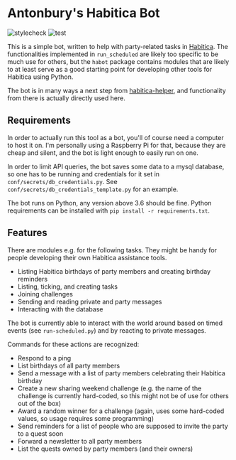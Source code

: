 # Antonbury's Habitica Bot

![stylecheck](https://github.com/aajarven/habot/workflows/stylecheck/badge.svg)
![test](https://github.com/aajarven/habot/workflows/test/badge.svg)

This is a simple bot, written to help with party-related tasks in [Habitica](https://habitica.com/). The functionalities implemented in `run_scheduled` are likely too specific to be much use for others, but the `habot` package contains modules that are likely to at least serve as a good starting point for developing other tools for Habitica using Python.

The bot is in many ways a next step from [habitica-helper](https://github.com/aajarven/habitica-helper), and functionality from there is actually directly used here.

## Requirements
In order to actually run this tool as a bot, you'll of course need a computer to host it on. I'm personally using a Raspberry Pi for that, because they are cheap and silent, and the bot is light enough to easily run on one.

In order to limit API queries, the bot saves some data to a mysql database, so one has to be running and credentials for it set in `conf/secrets/db_credentials.py`. See `conf/secrets/db_credentials_template.py` for an example.

The bot runs on Python, any version above 3.6 should be fine. Python requirements can be installed with `pip install -r requirements.txt`.


## Features

There are modules e.g. for the following tasks. They might be handy for people developing their own Habitica assistance tools.
 - Listing Habitica birthdays of party members and creating birthday reminders
 - Listing, ticking, and creating tasks
 - Joining challenges
 - Sending and reading private and party messages
 - Interacting with the database

The bot is currently able to interact with the world around based on timed events (see `run-scheduled.py`) and by reacting to private messages.

Commands for these actions are recognized:
 - Respond to a ping
 - List birthdays of all party members
 - Send a message with a list of party members celebrating their Habitica birthday
 - Create a new sharing weekend challenge (e.g. the name of the challenge is currently hard-coded, so this might not be of use for others out of the box)
 - Award a random winner for a challenge (again, uses some hard-coded values, so usage requires some programming)
 - Send reminders for a list of people who are supposed to invite the party to a quest soon
 - Forward a newsletter to all party members
 - List the quests owned by party members (and their owners)
